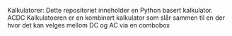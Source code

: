 Kalkulatorer:
Dette repositoriet inneholder en Python basert kalkulator.
ACDC Kalkulatoeren er en kombinert kalkulator som slår sammen til en der hvor det kan velges mellom DC og AC via en combobox
